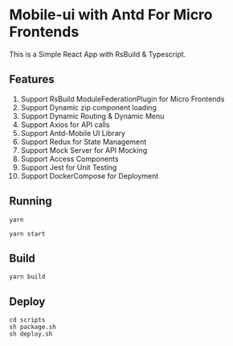 # Mobile-ui with Antd For Micro Frontends

This is a Simple React App with RsBuild & Typescript.

## Features
1. Support RsBuild ModuleFederationPlugin for Micro Frontends
2. Support Dynamic zip component loading
3. Support Dynamic Routing & Dynamic Menu
4. Support Axios for API calls
5. Support Antd-Mobile UI Library
6. Support Redux for State Management
7. Support Mock Server for API Mocking
8. Support Access Components
9. Support Jest for Unit Testing
10. Support DockerCompose for Deployment

## Running
```shell
yarn

yarn start
```
## Build
```shell
yarn build
```

## Deploy
```shell
cd scripts
sh package.sh
sh deploy.sh
```

